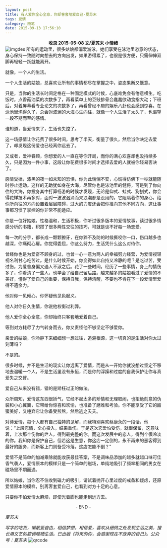 ```yaml
---
layout: post
title: 有人爱你全心全意，你却客套地爱自己-夏苏末
tags: 爱情
category: 随笔
date: 2015-09-13 17:56:10
---
```


**<center>收录 2015-05-08 文/夏苏末 小情绪</center>**
![imgdes](http://www.tinymood.com/wp-content/uploads/2015/09/20150913095917100.jpg)
所有的运动里，很多姑娘都偏爱游泳，她们享受在泳池里恣意的状态，身心保持一致随时向想去的方向出发，如果游得累了，也很是很方便，只需伸伸双脚再轻轻一跃就能离开。

就像，一个人的生活。

一个人生活的姑娘，总喜欢让所有的事情都尽在掌握之中，姿态果断又惬意。

只是，当你的生活长时间定格在一种固定模式的时候，心底难免会有倦意横生。吃饭时，点香菇油菜的次数多了，再看菜单上的豆豉排骨会蠢蠢欲动食指大动；下班后，对着屏幕看专业论文的次数多了，再看曾经不屑的娱乐八卦也会感到惊喜。在泳池里泡得久了，总会对波澜的大海心生向往，就像一个人生活了太久了，也渴望一段不期而至的感情。

谁知道，当爱情来了，生活也失控了。

这一场感情让你花费了很多时间，思考了半天，衡量了很久，然后当你决定去爱了，却发现这份爱也已经离你远去了。

又或者，爱神眷顾，你想爱的人一直在等你开局，而你的满心欢喜却也没持续多久，只是因为一件小事，这段让你花费很多时间才选择去爱的人就被你轻易否决了。

感情受挫，漆黑的夜一如未知的恐惧，你为此惴惴不安，心慌得仿佛下一秒就能随时停止运动。这样的无助犹如身在大海，尽管你也是泳池里的健将，可是到了你向往的大海，你投身其中打算畅游的时候才发现，无论是仰式、蛙式、狗刨式，你会得花样技术再多对，面对一波波汹涌而来浪潮都是没用的，它阻隔着你的身心，给你所向往的方向设置着层层障碍，过大的力度还会把你推向其他不同方向，这让事事都习惯了掌控的你非常不能适应。

你是一位好姑娘，性格温和，生活积极，你听过很多版本的爱情故事，读过很多情感分析的书籍，积攒了很多两性交往的技巧，可就是谈不好每一场恋爱。

每一次的分手，都长成一颗颗獠牙，在你猝不及防的时候撕咬你一口，伤口越多也越深，你痛彻心扉。你觉得委屈，你这么努力，生活凭什么这么对待你。

曾经你也是为爱奋不顾身的过，也曾一心一意为两人的幸福努力经营，为爱情视轻视名利甘心吃苦过。是什么时候开始，你变得如此自持又冷静的呢？是吃过苦，受过伤，为爱舍身偏又遇人不淑之后。花了一些时间，经历了一些事情，身上的情伤多了，你看清了一些人，也学会了给自己留后路。越来越多的姑娘看过了爱情的不美好，懂得了爱自己的重要，保持自我，保持清醒，不要也不肯在下一段爱情里爱得不遗余力。

他对你一见倾心，你怀疑他见色起义。

他人对你日久生情，你说他权衡过利弊。

他人爱你全心全意，你却始终只客套地爱着自己。

等到对方耗尽了力气转身而去，你又责怪他不够坚定不够爱你。

亲爱的姑娘，你冷静下来细细想一想过往，追溯根源，这一切真的是生活对你太过刻薄吗？

不是的。

很多时候，并不是生活的现实让你远离了爱情，而是从一开始你就没想过坚定不移地去温暖一个人，不是生活里没有永恒，而是你的浮躁和过度的自我保护让你与真爱失之交臂。

爱自己从来没有错，错的是矫枉过正的做法。

众所周知，爱情这东西很娇气，它经不起太多的矫情和无理取闹，也拒绝刻意的伪装和小心翼翼，它带给你惊喜和欢愉，也准备了磨难和考验。你不能享受了它的甜蜜美好，又唾弃它让你备受煎熬，然后逃之夭夭。

对待爱情，每个人都有自己独特的见解，而我特别喜欢蔡康永的一段话，他说：“上段恋情，全心投入，结果重伤。于是这次恋爱怕受伤，就很保留，这意味着，上次那个伤你的烂人，得到最完整的你。而这次发展中的恋人，得到个很冷淡的你。我知你是保护自己，但若这是生意，你这店一定倒的，永不再来的恶客得到最好的服务，而新客上门则备受冷落，这店怎能不倒？”

爱情不是简单的加减乘除就能收获最佳答案，不是调味品添加的越多就越口味可佳香气袭人，爱情原本的模样只是一个简单的磁场，单纯地吸引了频率相同的男女在磁场里不期而遇。

所以姑娘，当你忍不住收到磁力的吸引，请试着抛开心里过度的戒备和疑虑，还原爱情原本的模样，别再客套爱自己，也看到对方十足的心意。

只要你不怕爱情太麻烦，即使光着脚也能走到远方去。

<center>- END -</center>

_夏苏末_

_写字的吃货，懒散爱自由，相信梦想，相信爱，喜欢从细微之处发现生活之美，擅长用文艺的腔调晾晒生活。已出版《将来的你，会感谢现在不放弃的自己》。公众号：夏苏末_
![qrcode](http://www.tinymood.com/wp-content/uploads/2015/09/2015091014285198.jpg)